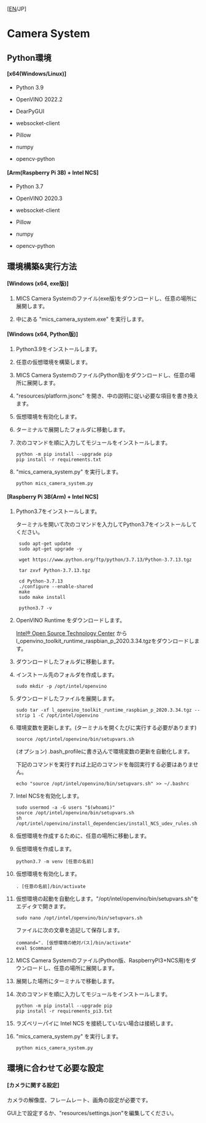 [[EN](https://github.com/kasys1422/MICS-CameraSystem/blob/main/README_EN.md)/JP]

# Camera System

## Python環境

#### [x64(Windows/Linux)]

- Python 3.9

- OpenVINO 2022.2

- DearPyGUI

- websocket-client

- Pillow

- numpy

- opencv-python

#### [Arm(Raspberry Pi 3B) + Intel NCS]

- Python 3.7

- OpenVINO 2020.3

- websocket-client

- Pillow

- numpy

- opencv-python

## 環境構築&実行方法

#### [Windows (x64, exe版)]

1. MICS Camera Systemのファイル(exe版)をダウンロードし、任意の場所に展開します。

2. 中にある "mics_camera_system.exe" を実行します。

#### [Windows (x64, Python版)]

1. Python3.9をインストールします。

2. 任意の仮想環境を構築します。

3. MICS Camera Systemのファイル(Python版)をダウンロードし、任意の場所に展開します。

4. "resources/platform.jsonc" を開き、中の説明に従い必要な項目を書き換えます。

5. 仮想環境を有効化します。

6. ターミナルで展開したフォルダに移動します。

7. 次のコマンドを順に入力してモジュールをインストールします。
   
   ```
   python -m pip install --upgrade pip
   pip install -r requirements.txt
   ```

8. "mics_camera_system.py" を実行します。
   
   ```
   python mics_camera_system.py
   ```

#### [Raspberry Pi 3B(Arm) + Intel NCS]

1. Python3.7をインストールします。
   
   ターミナルを開いて次のコマンドを入力してPython3.7をインストールしてください。
   
   ```
    sudo apt-get update
    sudo apt-get upgrade -y
   
    wget https://www.python.org/ftp/python/3.7.13/Python-3.7.13.tgz
   
    tar zxvf Python-3.7.13.tgz
   
    cd Python-3.7.13
    ./configure --enable-shared
    make
    sudo make install
   
    python3.7 -v
   ```

2. OpenVINO Runtime をダウンロードします。
   
   [Intel® Open Source Technology Center](https://download.01.org/opencv/2020/openvinotoolkit/2020.3/) からl_openvino_toolkit_runtime_raspbian_p_2020.3.34.tgzをダウンロードします。

3. ダウンロードしたフォルダに移動します。

4. インストール先のフォルダを作成します。
   
   ```
   sudo mkdir -p /opt/intel/openvino
   ```

5. ダウンロードしたファイルを展開します。
   
   ```sudo
   sudo tar -xf l_openvino_toolkit_runtime_raspbian_p_2020.3.34.tgz --strip 1 -C /opt/intel/openvino
   ```

6. 環境変数を更新します。(ターミナルを開くたびに実行する必要があります)
   
   ```
   source /opt/intel/openvino/bin/setupvars.sh
   ```
   
   (オプション) .bash_profileに書き込んで環境変数の更新を自動化します。
   
   下記のコマンドを実行すれば上記のコマンドを毎回実行する必要はありません。
   
   ```
   echo "source /opt/intel/openvino/bin/setupvars.sh" >> ~/.bashrc
   ```

7. Intel NCSを有効化します。
   
   ```
   sudo usermod -a -G users "$(whoami)"
   source /opt/intel/openvino/bin/setupvars.sh
   sh /opt/intel/openvino/install_dependencies/install_NCS_udev_rules.sh
   ```

8. 仮想環境を作成するために、任意の場所に移動します。

9. 仮想環境を作成します。
   
   ```
   python3.7 -m venv [任意の名前]
   ```

10. 仮想環境を有効化します。
    
    ```
    . [任意の名前]/bin/activate
    ```

11. 仮想環境の起動を自動化します。"/opt/intel/openvino/bin/setupvars.sh"をエディタで開きます。
    
    ```
    sudo nano /opt/intel/openvino/bin/setupvars.sh
    ```
    
    ファイルに次の文章を追記して保存します。
    
    ```
    command=". [仮想環境の絶対パス]/bin/activate"
    eval $command
    ```

12. MICS Camera Systemのファイル(Python版、RaspberryPI3+NCS用)をダウンロードし、任意の場所に展開します。

13. 展開した場所にターミナルで移動します。

14. 次のコマンドを順に入力してモジュールをインストールします。
    
    ```
    python -m pip install --upgrade pip
    pip install -r requirements_pi3.txt
    ```

15. ラズベリーパイに Intel NCS を接続していない場合は接続します。

16. "mics_camera_system.py" を実行します。
    
    ```
    python mics_camera_system.py
    ```

## 環境に合わせて必要な設定

#### [カメラに関する設定]

カメラの解像度、フレームレート、画角の設定が必要です。

GUI上で設定するか、"resources/settings.json"を編集してください。
